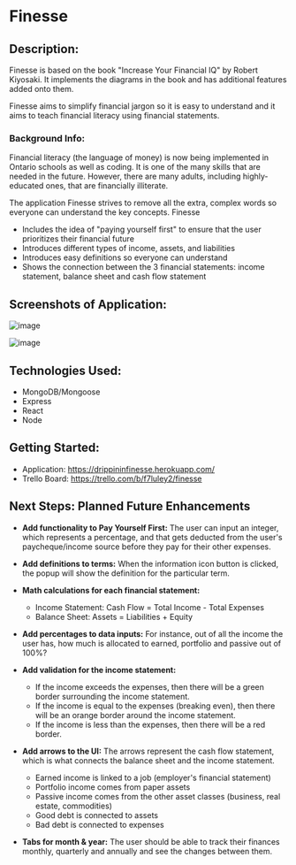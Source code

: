 # Finesse

## Description:

Finesse is based on the book "Increase Your Financial IQ" by Robert Kiyosaki. It implements the diagrams in the book and has additional features added onto them.

Finesse aims to simplify financial jargon so it is easy to understand and it aims to teach financial literacy using financial statements.

### Background Info:
Financial literacy (the language of money) is now being implemented in Ontario schools as well as coding.
It is one of the many skills that are needed in the future.
However, there are many adults, including highly-educated ones, that are financially illiterate. 


The application Finesse strives to remove all the extra, complex words so everyone can understand the key concepts.
Finesse
- Includes the idea of "paying yourself first" to ensure that the user prioritizes their financial future
- Introduces different types of income, assets, and liabilities
- Introduces easy definitions so everyone can understand
- Shows the connection between the 3 financial statements: income statement, balance sheet and cash flow statement


## Screenshots of Application:
![image](https://user-images.githubusercontent.com/62129720/89247757-09134280-d5dc-11ea-919a-2b1e8de72565.png)

![image](https://user-images.githubusercontent.com/62129720/89247855-3bbd3b00-d5dc-11ea-940d-d4fcc96c9aec.png)

## Technologies Used:
- MongoDB/Mongoose
- Express
- React
- Node

## Getting Started:
- Application: https://drippininfinesse.herokuapp.com/
- Trello Board: https://trello.com/b/f7luley2/finesse

## Next Steps: Planned Future Enhancements
- **Add functionality to Pay Yourself First:**
The user can input an integer, which represents a percentage, and that gets deducted from the user's paycheque/income source before they pay for their other expenses.

- **Add definitions to terms:**
When the information icon button is clicked, the popup will show the definition for the particular term.

- **Math calculations for each financial statement:**
    - Income Statement: Cash Flow = Total Income - Total Expenses 
    - Balance Sheet: Assets = Liabilities + Equity 

- **Add percentages to data inputs:**
For instance, out of all the income the user has, how much is allocated to earned, portfolio and passive out of 100%?

- **Add validation for the income statement:**
    - If the income exceeds the expenses, then there will be a green border surrounding the income statement.
    - If the income is equal to the expenses (breaking even), then there will be an orange border around the income statement.
    - If the income is less than the expenses, then there will be a red border.

- **Add arrows to the UI:**
The arrows represent the cash flow statement, which is what connects the balance sheet and the income statement.
    - Earned income is linked to a job (employer's financial statement)
    - Portfolio income comes from paper assets
    - Passive income comes from the other asset classes (business, real estate, commodities)
    - Good debt is connected to assets
    - Bad debt is connected to expenses

- **Tabs for month & year:**
The user should be able to track their finances monthly, quarterly and annually and see the changes between them. 
